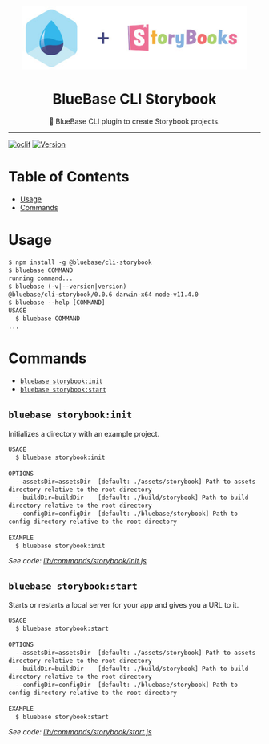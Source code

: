 <div align="center">
	<img height=125 src="./assets/logo.jpg">
  <h1>
		BlueBase CLI Storybook
	</h1>
  <p>🤖 BlueBase CLI plugin to create Storybook projects.</p>
</div>

<hr />

[![oclif](https://img.shields.io/badge/cli-oclif-brightgreen.svg)](https://oclif.io)
[![Version](https://img.shields.io/npm/v/@bluebase/cli-storybook.svg)](https://npmjs.org/package/@bluebase/cli-storybook)

# Table of Contents

<!-- toc -->

- [Usage](#usage)
- [Commands](#commands)
  <!-- tocstop -->

# Usage

<!-- usage -->

```sh-session
$ npm install -g @bluebase/cli-storybook
$ bluebase COMMAND
running command...
$ bluebase (-v|--version|version)
@bluebase/cli-storybook/0.0.6 darwin-x64 node-v11.4.0
$ bluebase --help [COMMAND]
USAGE
  $ bluebase COMMAND
...
```

<!-- usagestop -->

# Commands

<!-- commands -->

- [`bluebase storybook:init`](#bluebase-storybookinit)
- [`bluebase storybook:start`](#bluebase-storybookstart)

## `bluebase storybook:init`

Initializes a directory with an example project.

```
USAGE
  $ bluebase storybook:init

OPTIONS
  --assetsDir=assetsDir  [default: ./assets/storybook] Path to assets directory relative to the root directory
  --buildDir=buildDir    [default: ./build/storybook] Path to build directory relative to the root directory
  --configDir=configDir  [default: ./bluebase/storybook] Path to config directory relative to the root directory

EXAMPLE
  $ bluebase storybook:init
```

_See code: [lib/commands/storybook/init.js](https://github.com/BlueBaseJS/cli/blob/v0.0.6/lib/commands/storybook/init.js)_

## `bluebase storybook:start`

Starts or restarts a local server for your app and gives you a URL to it.

```
USAGE
  $ bluebase storybook:start

OPTIONS
  --assetsDir=assetsDir  [default: ./assets/storybook] Path to assets directory relative to the root directory
  --buildDir=buildDir    [default: ./build/storybook] Path to build directory relative to the root directory
  --configDir=configDir  [default: ./bluebase/storybook] Path to config directory relative to the root directory

EXAMPLE
  $ bluebase storybook:start
```

_See code: [lib/commands/storybook/start.js](https://github.com/BlueBaseJS/cli/blob/v0.0.6/lib/commands/storybook/start.js)_

<!-- commandsstop -->
